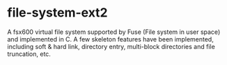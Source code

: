 # file-system-ext2
A fsx600 virtual file system supported by Fuse (File system in user space) and implemented in C. A few skeleton features have been implemented, including soft & hard link, directory entry, multi-block directories and file truncation, etc. 

